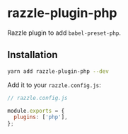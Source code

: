 # razzle-plugin-php

Razzle plugin to add `babel-preset-php`.

## Installation

```bash
yarn add razzle-plugin-php --dev
```

Add it to your `razzle.config.js`:

```js
// razzle.config.js

module.exports = {
  plugins: ['php'],
};
```
